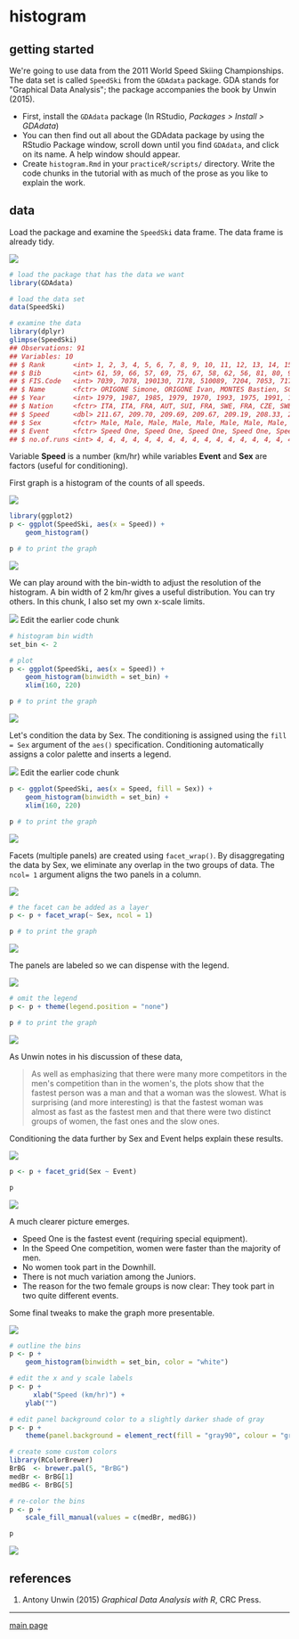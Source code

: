 
histogram
=========

getting started
---------------

We're going to use data from the 2011 World Speed Skiing Championships. The data set is called `SpeedSki` from the `GDAdata` package. GDA stands for "Graphical Data Analysis"; the package accompanies the book by Unwin (2015).

-   First, install the `GDAdata` package (In RStudio, *Packages &gt; Install &gt; GDAdata*)
-   You can then find out all about the GDAdata package by using the RStudio Package window, scroll down until you find `GDAdata`, and click on its name. A help window should appear.
-   Create `histogram.Rmd` in your `practiceR/scripts/` directory. Write the code chunks in the tutorial with as much of the prose as you like to explain the work.

data
----

Load the package and examine the `SpeedSki` data frame. The data frame is already tidy.

![](../resources/images/code-icon.png)

``` r
# load the package that has the data we want 
library(GDAdata)

# load the data set 
data(SpeedSki)

# examine the data
library(dplyr)
glimpse(SpeedSki)
## Observations: 91
## Variables: 10
## $ Rank       <int> 1, 2, 3, 4, 5, 6, 7, 8, 9, 10, 11, 12, 13, 14, 15, ...
## $ Bib        <int> 61, 59, 66, 57, 69, 75, 67, 58, 62, 56, 81, 80, 93,...
## $ FIS.Code   <int> 7039, 7078, 190130, 7178, 510089, 7204, 7053, 7170,...
## $ Name       <fctr> ORIGONE Simone, ORIGONE Ivan, MONTES Bastien, SCHR...
## $ Year       <int> 1979, 1987, 1985, 1979, 1970, 1993, 1975, 1991, 198...
## $ Nation     <fctr> ITA, ITA, FRA, AUT, SUI, FRA, SWE, FRA, CZE, SWE, ...
## $ Speed      <dbl> 211.67, 209.70, 209.69, 209.67, 209.19, 208.33, 208...
## $ Sex        <fctr> Male, Male, Male, Male, Male, Male, Male, Male, Ma...
## $ Event      <fctr> Speed One, Speed One, Speed One, Speed One, Speed ...
## $ no.of.runs <int> 4, 4, 4, 4, 4, 4, 4, 4, 4, 4, 4, 4, 4, 4, 4, 4, 4, ...
```

Variable **Speed** is a number (km/hr) while variables **Event** and **Sex** are factors (useful for conditioning).

First graph is a histogram of the counts of all speeds.

![](../resources/images/code-icon.png)

``` r
library(ggplot2)
p <- ggplot(SpeedSki, aes(x = Speed)) + 
    geom_histogram()

p # to print the graph
```

![](cm036_histogram_files/figure-markdown_github/cm036-04-1.png)

We can play around with the bin-width to adjust the resolution of the histogram. A bin width of 2 km/hr gives a useful distribution. You can try others. In this chunk, I also set my own x-scale limits.

![](../resources/images/code-icon.png) Edit the earlier code chunk

``` r
# histogram bin width
set_bin <- 2

# plot 
p <- ggplot(SpeedSki, aes(x = Speed)) + 
    geom_histogram(binwidth = set_bin) + 
    xlim(160, 220)

p # to print the graph
```

![](cm036_histogram_files/figure-markdown_github/cm036-05-1.png)

Let's condition the data by Sex. The conditioning is assigned using the `fill = Sex` argument of the `aes()` specification. Conditioning automatically assigns a color palette and inserts a legend.

![](../resources/images/code-icon.png) Edit the earlier code chunk

``` r
p <- ggplot(SpeedSki, aes(x = Speed, fill = Sex)) + 
    geom_histogram(binwidth = set_bin) + 
    xlim(160, 220)

p # to print the graph
```

![](cm036_histogram_files/figure-markdown_github/cm036-06-1.png)

Facets (multiple panels) are created using `facet_wrap()`. By disaggregating the data by Sex, we eliminate any overlap in the two groups of data. The `ncol= 1` argument aligns the two panels in a column.

![](../resources/images/code-icon.png)

``` r
# the facet can be added as a layer 
p <- p + facet_wrap(~ Sex, ncol = 1)

p # to print the graph
```

![](cm036_histogram_files/figure-markdown_github/cm036-07-1.png)

The panels are labeled so we can dispense with the legend.

![](../resources/images/code-icon.png)

``` r
# omit the legend
p <- p + theme(legend.position = "none")

p # to print the graph
```

![](cm036_histogram_files/figure-markdown_github/cm036-08-1.png)

As Unwin notes in his discussion of these data,

> As well as emphasizing that there were many more competitors in the men's competition than in the women's, the plots show that the fastest person was a man and that a woman was the slowest. What is surprising (and more interesting) is that the fastest woman was almost as fast as the fastest men and that there were two distinct groups of women, the fast ones and the slow ones.

Conditioning the data further by Sex and Event helps explain these results.

![](../resources/images/code-icon.png)

``` r
p <- p + facet_grid(Sex ~ Event)

p
```

![](cm036_histogram_files/figure-markdown_github/cm036-09-1.png)

A much clearer picture emerges.

-   Speed One is the fastest event (requiring special equipment).
-   In the Speed One competition, women were faster than the majority of men.
-   No women took part in the Downhill.
-   There is not much variation among the Juniors.
-   The reason for the two female groups is now clear: They took part in two quite different events.

Some final tweaks to make the graph more presentable.

![](../resources/images/code-icon.png)

``` r
# outline the bins
p <- p +
    geom_histogram(binwidth = set_bin, color = "white")

# edit the x and y scale labels 
p <- p +
      xlab("Speed (km/hr)") + 
    ylab("")

# edit panel background color to a slightly darker shade of gray 
p <- p +
    theme(panel.background = element_rect(fill = "gray90", colour = "gray90", size = 0.5, linetype = "solid"))

# create some custom colors 
library(RColorBrewer)
BrBG  <- brewer.pal(5, "BrBG")
medBr <- BrBG[1]
medBG <- BrBG[5]

# re-color the bins
p <- p +
    scale_fill_manual(values = c(medBr, medBG)) 

p
```

![](cm036_histogram_files/figure-markdown_github/cm036-10-1.png)

references
----------

1.  Antony Unwin (2015) *Graphical Data Analysis with R*, CRC Press.

------------------------------------------------------------------------

[main page](../README.md)
